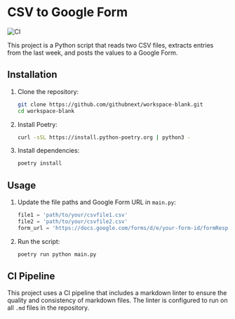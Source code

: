 # CSV to Google Form

![CI](https://github.com/SeanCondon/meter-daily-csv-to-google-form/actions/workflows/ci.yml/badge.svg)

This project is a Python script that reads two CSV files, extracts entries from the last week, and posts the values to a Google Form.

## Installation

1. Clone the repository:
    ```sh
    git clone https://github.com/githubnext/workspace-blank.git
    cd workspace-blank
    ```

2. Install Poetry:
    ```sh
    curl -sSL https://install.python-poetry.org | python3 -
    ```

3. Install dependencies:
    ```sh
    poetry install
    ```

## Usage

1. Update the file paths and Google Form URL in `main.py`:
    ```python
    file1 = 'path/to/your/csvfile1.csv'
    file2 = 'path/to/your/csvfile2.csv'
    form_url = 'https://docs.google.com/forms/d/e/your-form-id/formResponse'
    ```

2. Run the script:
    ```sh
    poetry run python main.py
    ```

## CI Pipeline

This project uses a CI pipeline that includes a markdown linter to ensure the quality and consistency of markdown files. The linter is configured to run on all `.md` files in the repository.
